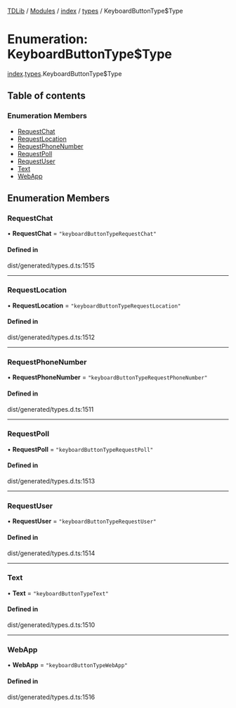 [TDLib](../README.md) / [Modules](../modules.md) / [index](../modules/index.md) / [types](../modules/index.types.md) / KeyboardButtonType$Type

# Enumeration: KeyboardButtonType$Type

[index](../modules/index.md).[types](../modules/index.types.md).KeyboardButtonType$Type

## Table of contents

### Enumeration Members

- [RequestChat](index.types.KeyboardButtonType_Type.md#requestchat)
- [RequestLocation](index.types.KeyboardButtonType_Type.md#requestlocation)
- [RequestPhoneNumber](index.types.KeyboardButtonType_Type.md#requestphonenumber)
- [RequestPoll](index.types.KeyboardButtonType_Type.md#requestpoll)
- [RequestUser](index.types.KeyboardButtonType_Type.md#requestuser)
- [Text](index.types.KeyboardButtonType_Type.md#text)
- [WebApp](index.types.KeyboardButtonType_Type.md#webapp)

## Enumeration Members

### RequestChat

• **RequestChat** = ``"keyboardButtonTypeRequestChat"``

#### Defined in

dist/generated/types.d.ts:1515

___

### RequestLocation

• **RequestLocation** = ``"keyboardButtonTypeRequestLocation"``

#### Defined in

dist/generated/types.d.ts:1512

___

### RequestPhoneNumber

• **RequestPhoneNumber** = ``"keyboardButtonTypeRequestPhoneNumber"``

#### Defined in

dist/generated/types.d.ts:1511

___

### RequestPoll

• **RequestPoll** = ``"keyboardButtonTypeRequestPoll"``

#### Defined in

dist/generated/types.d.ts:1513

___

### RequestUser

• **RequestUser** = ``"keyboardButtonTypeRequestUser"``

#### Defined in

dist/generated/types.d.ts:1514

___

### Text

• **Text** = ``"keyboardButtonTypeText"``

#### Defined in

dist/generated/types.d.ts:1510

___

### WebApp

• **WebApp** = ``"keyboardButtonTypeWebApp"``

#### Defined in

dist/generated/types.d.ts:1516
